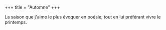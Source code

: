 +++
title = "Automne"
+++

La saison que j'aime le plus évoquer en poésie, tout en lui préférant vivre le printemps.
